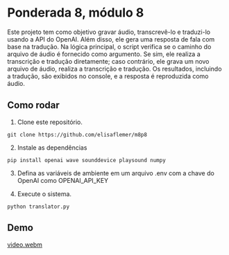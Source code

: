 # Ponderada 8, módulo 8

Este projeto tem como objetivo gravar áudio, transcrevê-lo e traduzi-lo usando a API do OpenAI. Além disso, ele gera uma resposta de fala com base na tradução. Na lógica principal, o script verifica se o caminho do arquivo de áudio é fornecido como argumento. Se sim, ele realiza a transcrição e tradução diretamente; caso contrário, ele grava um novo arquivo de áudio, realiza a transcrição e tradução. Os resultados, incluindo a tradução, são exibidos no console, e a resposta é reproduzida como áudio.

## Como rodar

1. Clone este repositório.
   
```
git clone https://github.com/elisaflemer/m8p8
```

2. Instale as dependências

```
pip install openai wave sounddevice playsound numpy
```

3. Defina as variáveis de ambiente em um arquivo .env com a chave do OpenAI como OPENAI_API_KEY
    
4. Execute o sistema.
   
```
python translator.py
```
## Demo

[video.webm](https://github.com/elisaflemer/m8p7/assets/99259251/15ac050f-cb79-418b-9cdb-eaae77feaa41)

